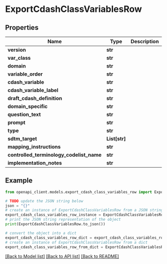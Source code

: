 # ExportCdashClassVariablesRow


## Properties

Name | Type | Description | Notes
------------ | ------------- | ------------- | -------------
**version** | **str** |  | [optional] 
**var_class** | **str** |  | [optional] 
**domain** | **str** |  | [optional] 
**variable_order** | **str** |  | [optional] 
**cdash_variable** | **str** |  | [optional] 
**cdash_variable_label** | **str** |  | [optional] 
**draft_cdash_definition** | **str** |  | [optional] 
**domain_specific** | **str** |  | [optional] 
**question_text** | **str** |  | [optional] 
**prompt** | **str** |  | [optional] 
**type** | **str** |  | [optional] 
**sdtm_target** | **List[str]** |  | [optional] 
**mapping_instructions** | **str** |  | [optional] 
**controlled_terminology_codelist_name** | **str** |  | [optional] 
**implementation_notes** | **str** |  | [optional] 

## Example

```python
from openapi_client.models.export_cdash_class_variables_row import ExportCdashClassVariablesRow

# TODO update the JSON string below
json = "{}"
# create an instance of ExportCdashClassVariablesRow from a JSON string
export_cdash_class_variables_row_instance = ExportCdashClassVariablesRow.from_json(json)
# print the JSON string representation of the object
print(ExportCdashClassVariablesRow.to_json())

# convert the object into a dict
export_cdash_class_variables_row_dict = export_cdash_class_variables_row_instance.to_dict()
# create an instance of ExportCdashClassVariablesRow from a dict
export_cdash_class_variables_row_from_dict = ExportCdashClassVariablesRow.from_dict(export_cdash_class_variables_row_dict)
```
[[Back to Model list]](../README.md#documentation-for-models) [[Back to API list]](../README.md#documentation-for-api-endpoints) [[Back to README]](../README.md)


